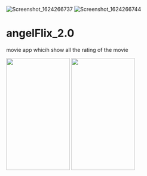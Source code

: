 ![Screenshot_1624266737]()
![Screenshot_1624266744]()
# angelFlix_2.0
movie app whicih show all the rating of the movie 


<img src="https://user-images.githubusercontent.com/56149022/122740176-59050180-d2a1-11eb-97d9-e6eb829fd5e2.png" width="170" height="300">



<img src = "https://user-images.githubusercontent.com/56149022/122740186-5b675b80-d2a1-11eb-86bc-d9eef72bb47e.png" width ="170" height ="300" >
